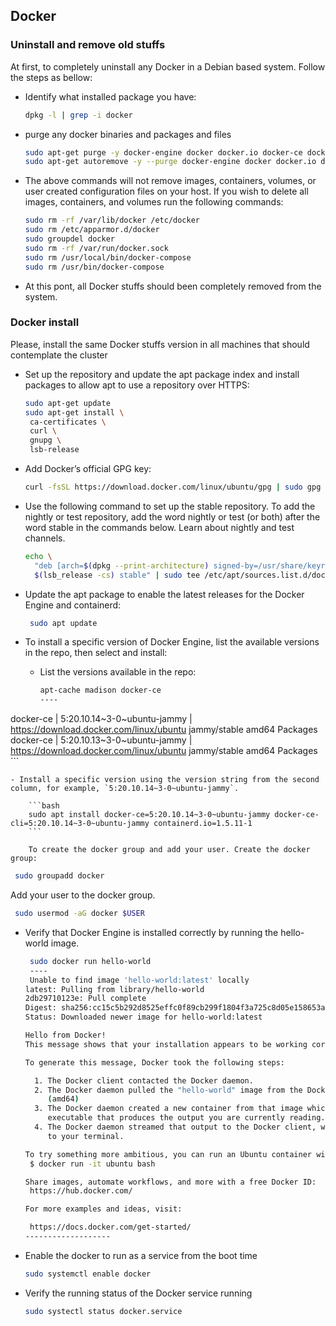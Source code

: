 ## Docker

### Uninstall and remove old stuffs

At first, to completely uninstall any Docker in a Debian based system. Follow the steps as bellow:

- Identify what installed package you have:

    ```bash
    dpkg -l | grep -i docker
    ```

- purge any docker binaries and packages and files 

    ```bash
    sudo apt-get purge -y docker-engine docker docker.io docker-ce docker-ce-cli
    sudo apt-get autoremove -y --purge docker-engine docker docker.io docker-ce
    ```

- The above commands will not remove images, containers, volumes, or user created configuration files on your host. If you wish to delete all images, containers, and volumes run the following commands:

    ```bash
    sudo rm -rf /var/lib/docker /etc/docker
    sudo rm /etc/apparmor.d/docker
    sudo groupdel docker
    sudo rm -rf /var/run/docker.sock
    sudo rm /usr/local/bin/docker-compose
    sudo rm /usr/bin/docker-compose
    ```

- At this pont, all Docker stuffs should been completely removed from the system.

### Docker install

Please, install the same Docker stuffs version in all machines that should contemplate the cluster

- Set up the repository and update the apt package index and install packages to allow apt to use a repository over HTTPS:

    ```bash
    sudo apt-get update
    sudo apt-get install \
     ca-certificates \
     curl \
     gnupg \
     lsb-release 
    ```

- Add Docker’s official GPG key:

    ```bash
    curl -fsSL https://download.docker.com/linux/ubuntu/gpg | sudo gpg --dearmor -o /usr/share/keyrings/docker-archive-keyring.gpg
    ```

- Use the following command to set up the stable repository. To add the nightly or test repository, add the word nightly or test (or both) after the word stable in the commands below. Learn about nightly and test channels.

    ```bash
    echo \
      "deb [arch=$(dpkg --print-architecture) signed-by=/usr/share/keyrings/docker-archive-keyring.gpg] https://download.docker.com/linux/ubuntu \
      $(lsb_release -cs) stable" | sudo tee /etc/apt/sources.list.d/docker.list > /dev/null
    ```

- Update the apt package to enable the latest releases for the Docker Engine and containerd:

    ```bash
     sudo apt update
    ```

- To install a specific version of Docker Engine, list the available versions in the repo, then select and install:

    - List the versions available in the repo:

        ```bash
        apt-cache madison docker-ce
        ----
docker-ce | 5:20.10.14~3-0~ubuntu-jammy | https://download.docker.com/linux/ubuntu jammy/stable amd64 Packages
 docker-ce | 5:20.10.13~3-0~ubuntu-jammy | https://download.docker.com/linux/ubuntu jammy/stable amd64 Packages
        ```

    - Install a specific version using the version string from the second column, for example, `5:20.10.14~3-0~ubuntu-jammy`.

        ```bash
        sudo apt install docker-ce=5:20.10.14~3-0~ubuntu-jammy docker-ce-cli=5:20.10.14~3-0~ubuntu-jammy containerd.io=1.5.11-1
        ```
        
        To create the docker group and add your user. Create the docker group:
```bash
 sudo groupadd docker
```
Add your user to the docker group.

```bash
 sudo usermod -aG docker $USER
 ```
 

- Verify that Docker Engine is installed correctly by running the hello-world image.

    ```bash
     sudo docker run hello-world
     ----
     Unable to find image 'hello-world:latest' locally
    latest: Pulling from library/hello-world
    2db29710123e: Pull complete 
    Digest: sha256:cc15c5b292d8525effc0f89cb299f1804f3a725c8d05e158653a563f15e4f685
    Status: Downloaded newer image for hello-world:latest
    
    Hello from Docker!
    This message shows that your installation appears to be working correctly.
    
    To generate this message, Docker took the following steps:
    
      1. The Docker client contacted the Docker daemon.
      2. The Docker daemon pulled the "hello-world" image from the Docker Hub.
         (amd64)
      3. The Docker daemon created a new container from that image which runs the
         executable that produces the output you are currently reading.
      4. The Docker daemon streamed that output to the Docker client, which sent it
         to your terminal.
    
    To try something more ambitious, you can run an Ubuntu container with:
     $ docker run -it ubuntu bash
    
    Share images, automate workflows, and more with a free Docker ID:
     https://hub.docker.com/
    
    For more examples and ideas, visit:
    
     https://docs.docker.com/get-started/
    -------------------
    ```

- Enable the docker to run as a service from the boot time

    ```bash
    sudo systemctl enable docker
    ```

- Verify the running status of the Docker service running

    ```bash
    sudo systectl status docker.service
